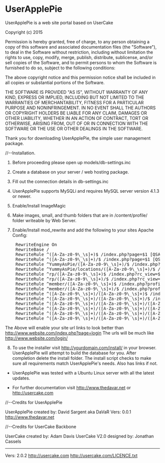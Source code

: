 # UserApplePie
UserApplePie is a web site portal based on UserCake

Copyright (c) 2015

Permission is hereby granted, free of charge, to any person obtaining a copy
of this software and associated documentation files (the "Software"), to deal
in the Software without restriction, including without limitation the rights
to use, copy, modify, merge, publish, distribute, sublicense, and/or sell
copies of the Software, and to permit persons to whom the Software is
furnished to do so, subject to the following conditions:

The above copyright notice and this permission notice shall be included in
all copies or substantial portions of the Software.

THE SOFTWARE IS PROVIDED "AS IS", WITHOUT WARRANTY OF ANY KIND, EXPRESS OR
IMPLIED, INCLUDING BUT NOT LIMITED TO THE WARRANTIES OF MERCHANTABILITY,
FITNESS FOR A PARTICULAR PURPOSE AND NONINFRINGEMENT. IN NO EVENT SHALL THE
AUTHORS OR COPYRIGHT HOLDERS BE LIABLE FOR ANY CLAIM, DAMAGES OR OTHER
LIABILITY, WHETHER IN AN ACTION OF CONTRACT, TORT OR OTHERWISE, ARISING FROM,
OUT OF OR IN CONNECTION WITH THE SOFTWARE OR THE USE OR OTHER DEALINGS IN
THE SOFTWARE.


Thank you for downloading UserApplePie, the simple user management package.

//--Installation.

1. Before proceeding please open up models/db-settings.inc

2. Create a database on your server / web hosting package.

3. Fill out the connection details in db-settings.inc

4. UserApplePie supports MySQLi and requires MySQL server version 4.1.3 or newer.

5. Enable/Install ImageMagic

6. Make images, small, and thumb folders that are in /content/profile/ folder writeable by Web Server.

7. Enable/Install mod_rewrite and add the following to your sites Apache Config:
<pre>
	RewriteEngine On
	RewriteBase /
	RewriteRule ^([A-Za-z0-9\_\s]+)$ /index.php?page=$1 [QSA,L,NC]
	RewriteRule ^([A-Za-z0-9\_\s]+)/$ /index.php?page=$1 [QSA,L,NC]
	RewriteRule ^YummyAsPie/([A-Za-z0-9\_\s]+)/$ /index.php?page=admin/admin&adp=$1 [QSA,L,NC]
	RewriteRule ^YummyAsPie/locations/([A-Za-z0-9\_\s]+)/$ /index.php?page=admin/admin&adp2=$1 [QSA,L,NC]
	RewriteRule ^rp/([A-Za-z0-9\_\s]+)$ /index.php?rc_view=$1 [QSA,L,NC]
	RewriteRule ^rp/([A-Za-z0-9\_\s]+)/$ /index.php?rc_view=$1 [QSA,L,NC]
	RewriteRule ^member/([A-Za-z0-9\_\s]+)$ /index.php?profile=$1 [QSA,L,NC]
	RewriteRule ^member/([A-Za-z0-9\_\s]+)/$ /index.php?profile=$1 [QSA,L,NC]
	RewriteRule ^([A-Za-z0-9\_\s]+)/([A-Za-z0-9\_\s]+)$ /index.php?page=$1&pee=$2&fsp=$2 [QSA,L,NC]
	RewriteRule ^([A-Za-z0-9\_\s]+)/([A-Za-z0-9\_\s]+)/$ /index.php?page=$1&pee=$2&fsp=$2 [QSA,L,NC]
	RewriteRule ^([A-Za-z0-9\_\s]+)/([A-Za-z0-9\_\s]+)/([A-Za-z0-9\_\s]+)$ /index.php?page=$1&pee=$2&fsp=$2&fsid=$3 [QSA,L,NC]
	RewriteRule ^([A-Za-z0-9\_\s]+)/([A-Za-z0-9\_\s]+)/([A-Za-z0-9\_\s]+)/$ /index.php?page=$1&pee=$2&fsp=$2&fsid=$3 [QSA,L,NC]
	RewriteRule ^([A-Za-z0-9\_\s]+)/([A-Za-z0-9\_\s]+)/([A-Za-z0-9\_\s]+)/([A-Za-z0-9\_\s]+)$ /index.php?page=$1&pee=$2&fsp=$2&fsid=$3&fsid2=$4 [QSA,L,NC]
	RewriteRule ^([A-Za-z0-9\_\s]+)/([A-Za-z0-9\_\s]+)/([A-Za-z0-9\_\s]+)/([A-Za-z0-9\_\s]+)/$ /index.php?page=$1&pee=$2&fsp=$2&fsid=$3&fsid2=$4 [QSA,L,NC]
</pre>
The Above will enable your site url links to look better than http://www.website.com/index.php?page=login
The urls will be much like http://www.website.com/login/

8. To use the installer visit http://yourdomain.com/install/ in your browser. UserApplePie will attempt to build the database for you. After completion
   delete the install folder.  The install script checks to make sure all requirements match UserApplePie's needs.  Also has links if not.

- UserApplePie was tested with a Ubuntu Linux server with all the latest updates.  

-  For further documentation visit http://www.thedavar.net or http://usercake.com

//--Credits for UserApplePie

UserApplePie created by: David Sargent aka DaVaR
Vers: 0.0.1
http://www.thedavar.net
   
//--Credits for UserCake Backbone

UserCake created by: Adam Davis
UserCake V2.0 designed by: Jonathan Cassels

---------------------------------------------------------------

Vers: 2.0.2
http://usercake.com
http://usercake.com/LICENCE.txt
